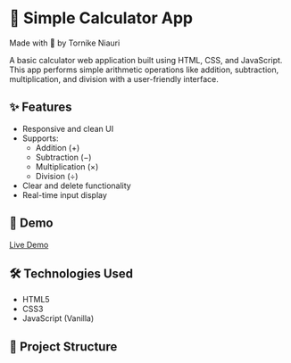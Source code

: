 # 🧮 Simple Calculator App
  
  Made with 💙 by Tornike Niauri
  
A basic calculator web application built using HTML, CSS, and JavaScript. This app performs simple arithmetic operations like addition, subtraction, multiplication, and division with a user-friendly interface.

## ✨ Features

- Responsive and clean UI
- Supports:
  - Addition (+)
  - Subtraction (−)
  - Multiplication (×)
  - Division (÷)
- Clear and delete functionality
- Real-time input display

## 🚀 Demo

[Live Demo](https://calcualtor-app-project.vercel.app/) <!-- Optional: Add if deployed online -->

## 🛠️ Technologies Used

- HTML5
- CSS3
- JavaScript (Vanilla)

## 📁 Project Structure

